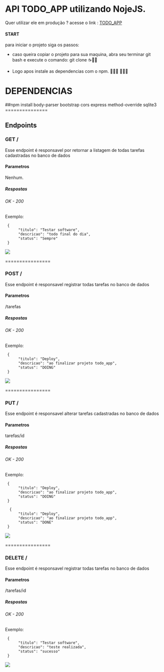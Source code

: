 # API TODO_APP utilizando NojeJS.

Quer utilizar ele em produção ? 
acesse o link :
<a href="https://limitless-chamber-55054.herokuapp.com">TODO_APP</a>


#### START 
para iniciar o projeto siga os passos: 
* caso queira copiar o projeto para sua maquina, abra seu terminar git bash e execute o comando: git clone ☕🤞🏾

* Logo apos instale as dependencias com o npm. 👨🏾‍💻 👩🏾‍💻
<h1>DEPENDENCIAS</h1>
   ##npm install 
     body-parser
     bootstrap
     cors
     express
     method-override
     sqlite3
===============


## Endpoints 

### GET / 
Esse endpoint é responsavel por retornar a listagem de todas tarefas cadastradas no banco de dados 
#### Parametros 
Nenhum.

##### Respostas
###### OK - 200 
Exemplo:

```
 {
      "titulo": "Testar software",
      "descricao": "todo final do dia",
      "status": "Sempre"
 }
```



<img src="https://user-images.githubusercontent.com/56409950/94768705-83670580-0386-11eb-9740-acae4e78883f.JPG"/>

================

### POST / 
Esse endpoint é responsavel registrar todas tarefas no banco de dados 
#### Parametros 
/tarefas

##### Respostas
###### OK - 200 
Exemplo:

```
 {
      "titulo": "Deploy",
      "descricao": "ao finalizar projeto todo_app",
      "status": "DOING"
 }
```



![](https://user-images.githubusercontent.com/56409950/94769605-d2159f00-0388-11eb-8689-39e2633e8b90.gif)


================


### PUT / 
Esse endpoint é responsavel alterar tarefas cadastradas no banco de dados 
#### Parametros 
tarefas/id

##### Respostas
###### OK - 200 
Exemplo:

```
 {
      "titulo": "Deploy",
      "descricao": "ao finalizar projeto todo_app",
      "status": "DOING"
 }
 
  {
      "titulo": "Deploy",
      "descricao": "ao finalizar projeto todo_app",
      "status": "DONE"
 }
```



![](https://user-images.githubusercontent.com/56409950/94770013-db533b80-0389-11eb-8a12-507ed5223bb7.gif)

================

### DELETE / 
Esse endpoint é responsavel registrar todas tarefas no banco de dados 
#### Parametros 
/tarefas/id

##### Respostas
###### OK - 200 
Exemplo:

```
 {
      "titulo": "Testar software",
      "descricao": "teste realizada",
      "status": "sucesso"
 }
 ```
 ![](https://user-images.githubusercontent.com/56409950/94770027-e312e000-0389-11eb-81e9-d7fa911917d4.gif)
